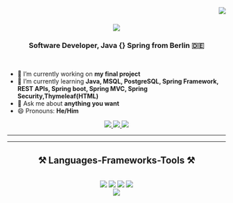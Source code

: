 <img align="right" src="https://visitor-badge.laobi.icu/badge?page_id=salesp07.salesp07" />

<h1 align="center">
    <img src="https://readme-typing-svg.herokuapp.com/?font=Righteous&size=35&center=true&vCenter=true&width=500&height=70&duration=4000&lines=Hi+There!+👋;+I'm+Mahmoud+Najmeh!;" />
</h1>

<h3 align="center">Software Developer, Java {} Spring from Berlin 🇩🇪</h3>

<br/>



- 🔭 I’m currently working on **my final project**
- 🌱 I’m currently learning **Java, MSQL, PostgreSQL, Spring Framework, REST APIs, Spring boot, Spring MVC, Spring Security,Thymeleaf(HTML)**
- 💬 Ask me about **anything you want**
- 😄 Pronouns: **He/Him**

</div>
 
<div align="center"> 
  <a href="mailto:mn.de@outlook.com">
    <img src="https://img.shields.io/badge/Outlook-0078D4?style=for-the-badge&logo=microsoft-outlook&logoColor=white" />
  </a>
  <a href="https://www.linkedin.com/in/mahmoud-najmeh-b53172211?utm_source=share&utm_campaign=share_via&utm_content=profile&utm_medium=ios_app" target="_blank">
    <img src="https://img.shields.io/badge/LinkedIn-0077B5?style=for-the-badge&logo=linkedin&logoColor=white" />
  </a>
  <a href="https://www.xing.com/profile/Mahmoud_Najmeh031649/web_profiles" target="_blank">
    <img src="https://img.shields.io/badge/Xing-006567?style=for-the-badge&logo=xing&logoColor=white" />
  </a>
</div>

<hr/>
 
<hr/>
 
<h2 align="center">⚒️ Languages-Frameworks-Tools ⚒️</h2>
<br/>
<div align="center">
    <img src="https://skillicons.dev/icons?i=java,spring,mysql,postgresql,windows,linux" />
    <img src="https://skillicons.dev/icons?i=javascript,bootstrap,html,css,github,vscode" />
    <img src="https://img.icons8.com/color/48/000000/intellij-idea.png" />
    <img src="https://skillicons.dev/icons?i=eclipse" /><br>
    <img src="https://img.icons8.com/color/48/000000/thymeleaf.png" />
</div>



<br/>


